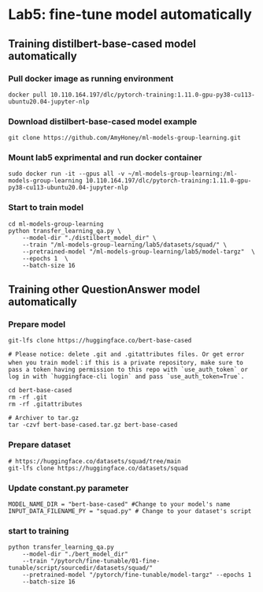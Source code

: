 # Lab5: fine-tune model automatically

## Training distilbert-base-cased model automatically

### Pull docker image as running environment
```
docker pull 10.110.164.197/dlc/pytorch-training:1.11.0-gpu-py38-cu113-ubuntu20.04-jupyter-nlp
```

### Download distilbert-base-cased model example 
```
git clone https://github.com/AmyHoney/ml-models-group-learning.git
```

### Mount lab5 exprimental and run docker container
```
sudo docker run -it --gpus all -v ~/ml-models-group-learning:/ml-models-group-learning 10.110.164.197/dlc/pytorch-training:1.11.0-gpu-py38-cu113-ubuntu20.04-jupyter-nlp
```

### Start to train model
```
cd ml-models-group-learning
python transfer_learning_qa.py \
    --model-dir "./distilbert_model_dir" \
    --train "/ml-models-group-learning/lab5/datasets/squad/" \
    --pretrained-model "/ml-models-group-learning/lab5/model-targz"  \
    --epochs 1  \
    --batch-size 16
```

## Training other QuestionAnswer model automatically

### Prepare model

```
git-lfs clone https://huggingface.co/bert-base-cased

# Please notice: delete .git and .gitattributes files. Or get error when you train model：if this is a private repository, make sure to pass a token having permission to this repo with `use_auth_token` or log in with `huggingface-cli login` and pass `use_auth_token=True`.

cd bert-base-cased
rm -rf .git
rm -rf .gitattributes

# Archiver to tar.gz
tar -czvf bert-base-cased.tar.gz bert-base-cased
```

### Prepare dataset

```
# https://huggingface.co/datasets/squad/tree/main
git-lfs clone https://huggingface.co/datasets/squad
```

### Update constant.py parameter

```
MODEL_NAME_DIR = "bert-base-cased" #Change to your model's name
INPUT_DATA_FILENAME_PY = "squad.py" # Change to your dataset's script
```

### start to training

```
python transfer_learning_qa.py 
    --model-dir "./bert_model_dir" 
    --train "/pytorch/fine-tunable/01-fine-tunable/script/sourcedir/datasets/squad/" 
    --pretrained-model "/pytorch/fine-tunable/model-targz" --epochs 1 
    --batch-size 16
```